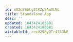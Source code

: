 ```yaml
---
id: nD2d86bLg2CKZp3AwULNc
title: Standalone App
desc: ''
updated: 1643424183681
created: 1643424183681
airtableId: recU29ByOTr47A3kE
---
```



